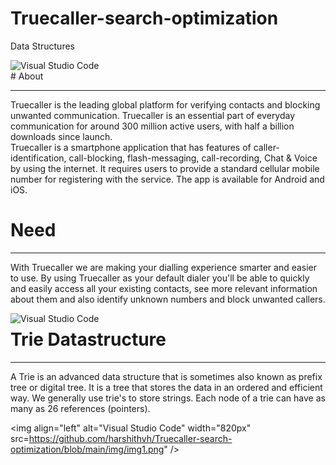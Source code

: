 # Truecaller-search-optimization
Data Structures

<img align="left" alt="Visual Studio Code" width="820px" src="https://www.businessinsider.in/thumb/msid-73934849,width-600,resizemode-4,imgsize-158495/tech/apps/news/truecallers-has-three-fourths-of-its-customers-in-india-all-thanks-to-endless-spam-calls/truecaller-stock2.jpg" />
<hr>
# About

---

Truecaller is the leading global platform for verifying contacts and blocking unwanted communication. Truecaller is an essential part of everyday communication for around 300 million active users, with half a billion downloads since launch.
<br/>
Truecaller is a smartphone application that has features of caller-identification, call-blocking, flash-messaging, call-recording, Chat & Voice by using the internet. It requires users to provide a standard cellular mobile number for registering with the service. The app is available for Android and iOS.

# Need

---

With Truecaller we are making your dialling experience smarter and easier to use. By using Truecaller as your default dialer you'll be able to quickly and easily access all your existing contacts, see more relevant information about them and also identify unknown numbers and block unwanted callers.

<img align="left" alt="Visual Studio Code" width="820px" src="https://i.pinimg.com/originals/91/4c/68/914c68404b174a44bf870ab18f92cef9.jpg" />

# Trie Datastructure

---

A Trie is an advanced data structure that is sometimes also known as prefix tree or digital tree. It is a tree that stores the data in an ordered and efficient way. We generally use trie's to store strings. Each node of a trie can have as many as 26 references (pointers).

<img align="left" alt="Visual Studio Code" width="820px" src=https://github.com/harshithvh/Truecaller-search-optimization/blob/main/img/img1.png" />
